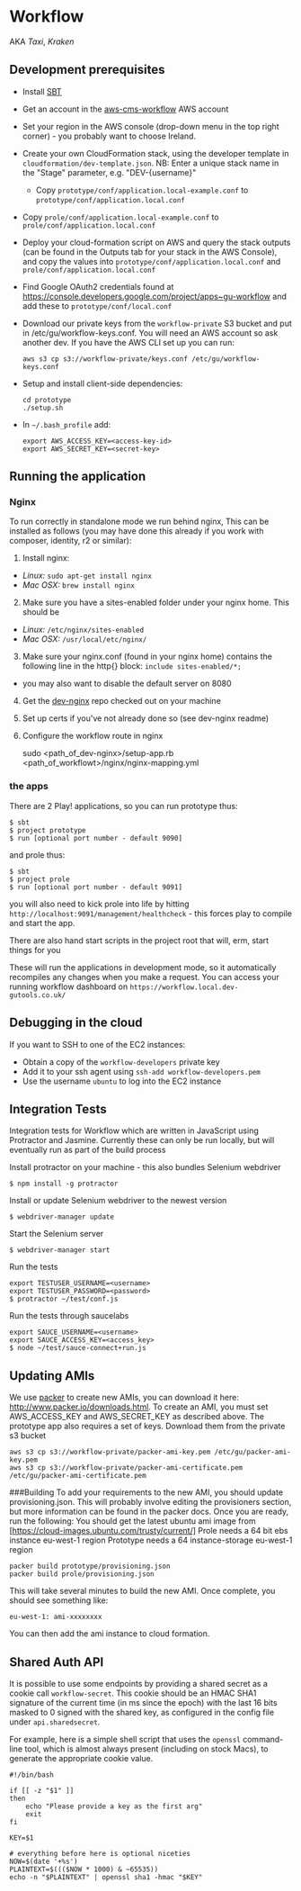 Workflow
========

AKA *Taxi*, *Kraken*

Development prerequisites
-------------------------

  * Install [SBT](http://www.scala-sbt.org/)

  * Get an account in the [aws-cms-workflow](https://aws-cms-workflow.signin.aws.amazon.com/console) AWS account

  * Set your region in the AWS console (drop-down menu in the top right corner) - you probably want to choose Ireland.

  * Create your own CloudFormation stack, using the developer template in `cloudformation/dev-template.json`. NB: Enter
    a unique stack name in the "Stage" parameter, e.g. "DEV-{username}"

	* Copy `prototype/conf/application.local-example.conf` to `prototype/conf/application.local.conf`

  * Copy `prole/conf/application.local-example.conf` to `prole/conf/application.local.conf`

  * Deploy your cloud-formation script on AWS and query the stack outputs (can be found in the Outputs tab for your stack in the AWS Console), and copy the values
    into `prototype/conf/application.local.conf` and `prole/conf/application.local.conf`

  * Find Google OAuth2 credentials found at https://console.developers.google.com/project/apps~gu-workflow and add these to `prototype/conf/local.conf`

  * Download our private keys from the `workflow-private` S3 bucket and put in /etc/gu/workflow-keys.conf.
    You will need an AWS account so ask another dev.
    If you have the AWS CLI set up you can run:

        aws s3 cp s3://workflow-private/keys.conf /etc/gu/workflow-keys.conf

  * Setup and install client-side dependencies:

        cd prototype
        ./setup.sh

  * In `~/.bash_profile` add:

        export AWS_ACCESS_KEY=<access-key-id>
        export AWS_SECRET_KEY=<secret-key>


Running the application
-----------------------

### Nginx

To run correctly in standalone mode we run behind nginx, This can be installed as follows (you may have done
this already if you work with composer, identity, r2 or similar):

1. Install nginx:
  * *Linux:*   ```sudo apt-get install nginx```
  * *Mac OSX:* ```brew install nginx```

2. Make sure you have a sites-enabled folder under your nginx home. This should be
  * *Linux:* ```/etc/nginx/sites-enabled```
  * *Mac OSX:* ```/usr/local/etc/nginx/```

3. Make sure your nginx.conf (found in your nginx home) contains the following line in the http{} block:
`include sites-enabled/*;`
  * you may also want to disable the default server on 8080

4. Get the [dev-nginx](https://github.com/guardian/dev-nginx) repo checked out on your machine

5. Set up certs if you've not already done so (see dev-nginx readme)

6. Configure the workflow route in nginx

    sudo <path_of_dev-nginx>/setup-app.rb <path_of_workflowt>/nginx/nginx-mapping.yml



### the apps

There are 2 Play! applications, so you can run prototype thus:

    $ sbt
    $ project prototype
    $ run [optional port number - default 9090]

and prole thus:

    $ sbt
    $ project prole
    $ run [optional port number - default 9091]

you will also need to kick prole into life by hitting ```http://localhost:9091/management/healthcheck``` - this forces
play to compile and start the app.

There are also hand start scripts in the project root that will, erm, start things for you

These will run the applications in development mode, so it automatically recompiles any changes when you make a request.
You can access your running workflow dashboard on ```https://workflow.local.dev-gutools.co.uk/```

Debugging in the cloud
----------------------

If you want to SSH to one of the EC2 instances:

  * Obtain a copy of the `workflow-developers` private key
  * Add it to your ssh agent using `ssh-add workflow-developers.pem`
  * Use the username `ubuntu` to log into the EC2 instance

Integration Tests
-------------

Integration tests for Workflow which are written in JavaScript using Protractor and Jasmine. Currently these can only be run locally, but will eventually run as part of the build process

Install protractor on your machine - this also bundles Selenium webdriver

    $ npm install -g protractor

Install or update Selenium webdriver to the newest version

    $ webdriver-manager update

Start the Selenium server

    $ webdriver-manager start

Run the tests

    export TESTUSER_USERNAME=<username>
    export TESTUSER_PASSWORD=<password>
    $ protractor ~/test/conf.js

Run the tests through saucelabs

    export SAUCE_USERNAME=<username>
    export SAUCE_ACCESS_KEY=<access_key>
    $ node ~/test/sauce-connect+run.js

Updating AMIs
-------------

We use [packer](https://packer.io/) to create new AMIs, you can download it here: http://www.packer.io/downloads.html.
To create an AMI, you must set AWS_ACCESS_KEY and AWS_SECRET_KEY as described above.
The prototype app also requires a set of keys. Download them from the private s3 bucket

    aws s3 cp s3://workflow-private/packer-ami-key.pem /etc/gu/packer-ami-key.pem
    aws s3 cp s3://workflow-private/packer-ami-certificate.pem /etc/gu/packer-ami-certificate.pem

###Building
To add your requirements to the new AMI, you should update provisioning.json. This will probably involve editing the
provisioners section, but more information can be found in the packer docs. Once you are ready, run the following:
You should get the latest ubuntu ami image from [https://cloud-images.ubuntu.com/trusty/current/]
Prole needs a 64 bit ebs instance eu-west-1 region
Prototype needs a 64 instance-storage eu-west-1 region

    packer build prototype/provisioning.json
    packer build prole/provisioning.json

This will take several minutes to build the new AMI. Once complete, you should see something like:

    eu-west-1: ami-xxxxxxxx

You can then add the ami instance to cloud formation.

Shared Auth API
---------------

It is possible to use some endpoints by providing a shared secret as a cookie
call `workflow-secret`. This cookie should be an HMAC SHA1 signature of the
current time (in ms since the epoch) with the last 16 bits masked to 0 signed
with the shared key, as configured in the config file under `api.sharedsecret`.

For example, here is a simple shell script that uses the `openssl` command-line
tool, which is almost always present (including on stock Macs), to generate the
appropriate cookie value.

```
#!/bin/bash

if [[ -z "$1" ]]
then
    echo "Please provide a key as the first arg"
    exit
fi

KEY=$1

# everything before here is optional niceties
NOW=$(date '+%s')
PLAINTEXT=$((($NOW * 1000) & ~65535))
echo -n "$PLAINTEXT" | openssl sha1 -hmac "$KEY"
```

